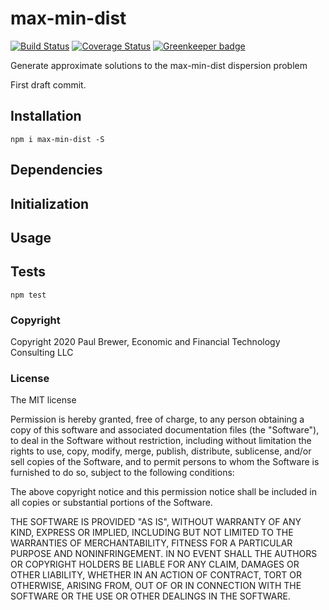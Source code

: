 # max-min-dist

[![Build Status](https://travis-ci.org/DrPaulBrewer/max-min-dist.svg?branch=master)](https://travis-ci.org/DrPaulBrewer/max-min-dist)
[![Coverage Status](https://coveralls.io/repos/github/DrPaulBrewer/max-min-dist/badge.svg?branch=master)](https://coveralls.io/github/DrPaulBrewer/max-min-dist?branch=master) [![Greenkeeper badge](https://badges.greenkeeper.io/DrPaulBrewer/max-min-dist.svg)](https://greenkeeper.io/)

Generate approximate solutions to the max-min-dist dispersion problem

First draft commit.

## Installation

```
npm i max-min-dist -S
```

## Dependencies



## Initialization


## Usage


## Tests


```
npm test
```

### Copyright

Copyright 2020 Paul Brewer, Economic and Financial Technology Consulting LLC

### License

The MIT license

Permission is hereby granted, free of charge, to any person obtaining a copy of this software and associated documentation files (the "Software"), to deal in the Software without restriction, including without limitation the rights to use, copy, modify, merge, publish, distribute, sublicense, and/or sell copies of the Software, and to permit persons to whom the Software is furnished to do so, subject to the following conditions:

The above copyright notice and this permission notice shall be included in all copies or substantial portions of the Software.

THE SOFTWARE IS PROVIDED "AS IS", WITHOUT WARRANTY OF ANY KIND, EXPRESS OR IMPLIED, INCLUDING BUT NOT LIMITED TO THE WARRANTIES OF MERCHANTABILITY, FITNESS FOR A PARTICULAR PURPOSE AND NONINFRINGEMENT. IN NO EVENT SHALL THE AUTHORS OR COPYRIGHT HOLDERS BE LIABLE FOR ANY CLAIM, DAMAGES OR OTHER LIABILITY, WHETHER IN AN ACTION OF CONTRACT, TORT OR OTHERWISE, ARISING FROM, OUT OF OR IN CONNECTION WITH THE SOFTWARE OR THE USE OR OTHER DEALINGS IN THE SOFTWARE.
